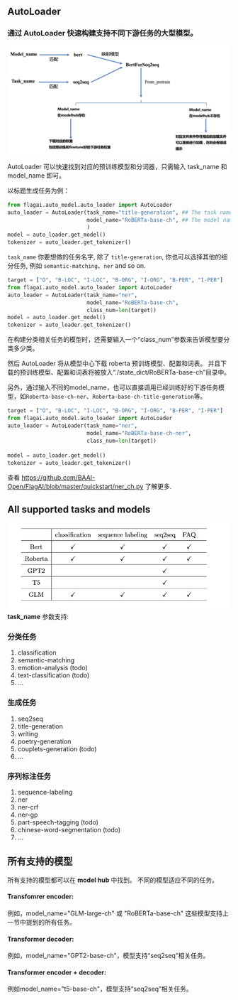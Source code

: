 ## AutoLoader

### 通过 AutoLoader 快速构建支持不同下游任务的大型模型。
![](./img/autoloader_map.png)

AutoLoader 可以快速找到对应的预训练模型和分词器，只需输入 task_name 和 model_name 即可。

以标题生成任务为例：

```python
from flagai.auto_model.auto_loader import AutoLoader
auto_loader = AutoLoader(task_name="title-generation", ## The task name
                         model_name="RoBERTa-base-ch", ## The model name.
                         )
model = auto_loader.get_model()
tokenizer = auto_loader.get_tokenizer()
```
```task_name``` 你要想做的任务名字, 除了 ```title-generation```, 你也可以选择其他的细分任务, 例如 ```semantic-matching```、```ner``` and so on.
```python
target = ["O", "B-LOC", "I-LOC", "B-ORG", "I-ORG", "B-PER", "I-PER"]
from flagai.auto_model.auto_loader import AutoLoader
auto_loader = AutoLoader(task_name="ner",
                         model_name="RoBERTa-base-ch",
                         class_num=len(target))
model = auto_loader.get_model()
tokenizer = auto_loader.get_tokenizer()
```
在构建分类相关任务的模型时，还需要输入一个“class_num”参数来告诉模型要分类多少类。

然后 AutoLoader 将从模型中心下载 roberta 预训练模型、配置和词表。
并且下载的预训练模型、配置和词表将被放入“./state_dict/RoBERTa-base-ch”目录中。

另外，通过输入不同的model_name，也可以直接调用已经训练好的下游任务模型，如``Roberta-base-ch-ner``、``Roberta-base-ch-title-generation``等。
```python
target = ["O", "B-LOC", "I-LOC", "B-ORG", "I-ORG", "B-PER", "I-PER"]
from flagai.auto_model.auto_loader import AutoLoader
auto_loader = AutoLoader(task_name="ner",
                         model_name="RoBERTa-base-ch-ner",
                         class_num=len(target))

model = auto_loader.get_model()
tokenizer = auto_loader.get_tokenizer()
```
查看 https://github.com/BAAI-Open/FlagAI/blob/master/quickstart/ner_ch.py 了解更多.
## All supported tasks and models

![model_and_task_table](../docs/img/model_task_table.png)
 **task_name** 参数支持:
### 分类任务
1. classification
2. semantic-matching
3. emotion-analysis (todo)
4. text-classification (todo)
5. ...

### 生成任务
1. seq2seq
2. title-generation
3. writing
4. poetry-generation
5. couplets-generation (todo)
6. ...
### 序列标注任务
1. sequence-labeling
2. ner
3. ner-crf
4. ner-gp
5. part-speech-tagging (todo)
6. chinese-word-segmentation (todo)
7. ...

## 所有支持的模型
所有支持的模型都可以在 **model hub** 中找到。
不同的模型适应不同的任务。

#### Transfomrer encoder:

例如，model_name="GLM-large-ch" 或 "RoBERTa-base-ch" 这些模型支持上一节中提到的所有任务。

#### Transformer decoder:

例如，model_name="GPT2-base-ch"，模型支持“seq2seq”相关任务。

#### Transformer encoder + decoder:

例如model_name="t5-base-ch"，模型支持“seq2seq”相关任务。